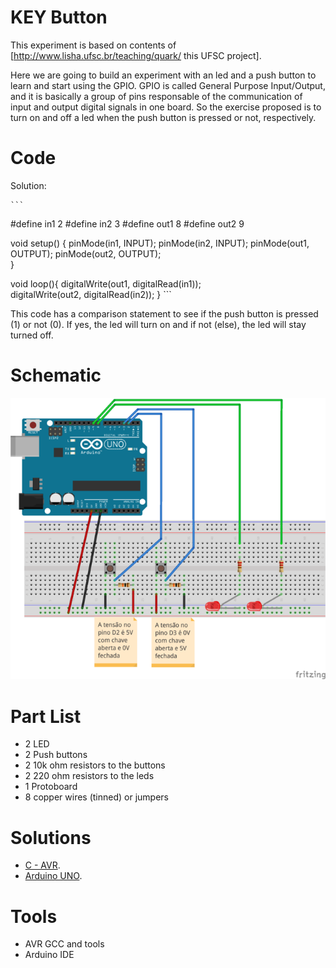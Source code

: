 # KEY Button

This experiment is based on contents of [http://www.lisha.ufsc.br/teaching/quark/ this UFSC project].

Here we are going to build an experiment with an led and a push button to learn and start using the GPIO. GPIO is called General Purpose Input/Output, and it is basically a group of pins responsable of the communication of input and output digital signals in one board.
So the exercise proposed is to turn on and off a led when the push button is pressed or not, respectively.

# Code

Solution:

 	```
#define in1 2
#define in2 3
#define out1 8
#define out2 9

void setup() {
  pinMode(in1, INPUT);
  pinMode(in2, INPUT);
  pinMode(out1, OUTPUT);
  pinMode(out2, OUTPUT);   
}

void loop(){
  digitalWrite(out1, digitalRead(in1));    
  digitalWrite(out2, digitalRead(in2));
}
 	```

This code has a comparison statement to see if the push button is pressed (1) or not (0). If yes, the led will turn on and if not (else), the led will stay turned off.

# Schematic
![Assembly](/Image/Led_key.png)

# Part List
* 2 LED
* 2 Push buttons
* 2 10k ohm resistors to the buttons
* 2 220 ohm resistors to the leds
* 1 Protoboard
* 8 copper wires (tinned) or jumpers

# Solutions
* [C - AVR](https://drive.google.com/file/d/0B_chZ-d1CkpCX1ZUU1VzWUFzbkU/view).
* [Arduino UNO](https://drive.google.com/file/d/0B_chZ-d1CkpCdE5EdkRuc1pwNEU/view).

# Tools
* AVR GCC and tools
* Arduino IDE
